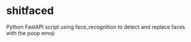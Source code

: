 # shitfaced
Python FastAPI script using face_recognition to detect and replace faces with the poop emoji
